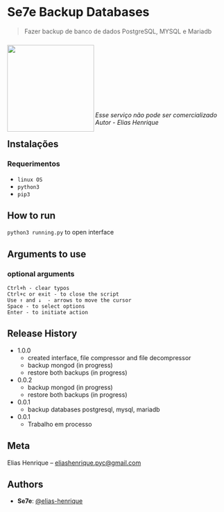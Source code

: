 # Se7e Backup Databases
> Fazer backup de banco de dados PostgreSQL, MYSQL e Mariadb
###


<img align="left" width="200" height="200" src="https://user-images.githubusercontent.com/55928280/159481331-5ee9d7fc-bc0a-4267-8747-1a9dbbb28108.png">

<br><br><br><br><br><br><br><br><br>
_Esse serviço não pode ser comercializado Autor_ - _Elias Henrique_
<br>

## Instalações
### Requerimentos
  *  `linux OS`
  * `python3`
  * `pip3`


## How to run 

`python3 running.py` to open interface


## Arguments to use
### optional arguments
    Ctrl+h - clear typos
    Ctrl+c or exit - to close the script
    Use ↑ and ↓  - arrows to move the cursor
    Space - to select options
    Enter - to initiate action

## Release History
* 1.0.0
    * created interface, file compressor and file decompressor
    * backup mongod (in progress)
    * restore both backups (in progress)
* 0.0.2
    * backup mongod (in progress)
    * restore both backups (in progress)
* 0.0.1
   * backup databases postgresql, mysql, mariadb
* 0.0.1
    * Trabalho em processo

## Meta

Elias Henrique – [eliashenrique.pyc@gmail.com](https://mail.google.com/mail/u/0/#inbox?compose=new)


## Authors
 
* **Se7e**: [@elias-henrique](https://github.com/elias-henrique)

